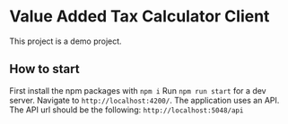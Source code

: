 # Value Added Tax Calculator Client

This project is a demo project.

## How to start

First install the npm packages with `npm i`
Run `npm run start` for a dev server. Navigate to `http://localhost:4200/`.
The application uses an API. The API url should be the following: `http://localhost:5048/api`